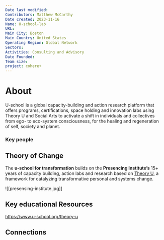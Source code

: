 ```yaml
---
Date last modified: 
Contributors: Matthew McCarthy
Date created: 2023-11-16
Name: U-school-lab
URL: 
Main City: Boston
Main Country: United States
Operating Region: Global Network
Sectors: 
Activities: Consulting and Advisory
Date Founded: 
Team size: 
project: cohere+
---
```


# About 

 U-school is a global capacity-building and action research platform that offers programs, certifications, space holding and innovation labs using Theory U and Social Arts to activate a shift in individuals and collectives from ego- to eco-system consciousness, for the healing and regeneration of self, society and planet.

### Key people 

## Theory of Change 
  
The **u-school for transformation** builds on the **Presencing Institute’s** 15+ years of capacity building, action labs and research based on [Theory U](https://www.u-school.org/theory-u), a framework for catalyzing transformative personal and systems change.

![[presensing-institute.jpg]]
## Key educational Resources 

https://www.u-school.org/theory-u
## Connections 

